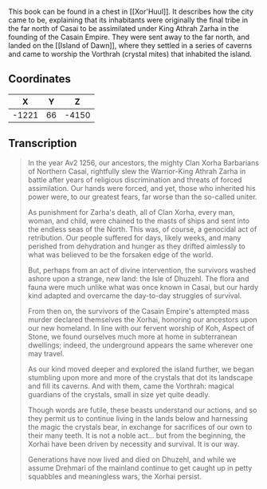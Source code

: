  

This book can be found in a chest in [[Xor'Huul]]. It describes how the city came to be, explaining that its inhabitants were originally the final tribe in the far north of Casai to be assimilated under King Athrah Zarha in the founding of the Casain Empire. They were sent away to the far north, and landed on the [[Island of Dawn]], where they settled in a series of caverns and came to worship the Vorthrah (crystal mites) that inhabited the island.

## Coordinates
| **X** | **Y** | **Z** |
| :---: | :---: | :---: |
| -1221 |  66   | -4150 |

## Transcription
> In the year Av2 1256, our ancestors, the mighty Clan Xorha Barbarians of Northern Casai, rightfully slew the Warrior-King Athrah Zarha in battle after years of religious discrimination and threats of forced assimilation. Our hands were forced, and yet, those who inherited his power were, to our greatest fears, far worse than the so-called uniter.
>
> As punishment for Zarha's death, all of Clan Xorha, every man, woman, and child, were chained to the masts of ships and sent into the endless seas of the North. This was, of course, a genocidal act of retribution. Our people suffered for days, likely weeks, and many perished from dehydration and hunger as they drifted aimlessly to what was believed to be the forsaken edge of the world.
>
> But, perhaps from an act of divine intervention, the survivors washed ashore upon a strange, new land: the Isle of Dhuzehl. The flora and fauna were much unlike what was once known in Casai, but our hardy kind adapted and overcame the day-to-day struggles of survival.
>
> From then on, the survivors of the Casain Empire's attempted mass murder declared themselves the Xorhai, honoring our ancestors upon our new homeland. In line with our fervent worship of Koh, Aspect of Stone, we found ourselves much more at home in subterranean dwellings; indeed, the underground appears the same wherever one may travel.
>
> As our kind moved deeper and explored the island further, we began stumbling upon more and more of the crystals that dot its landscape and fill its caverns. And with them, came the Vorthrah: magical guardians of the crystals, small in size yet quite deadly.
>
> Though words are futile, these beasts understand our actions, and so they permit us to continue living in the lands below and harnessing the magic the crystals bear, in exchange for sacrifices of our own to their many teeth. It is not a noble act... but from the beginning, the Xorhai have been driven by necessity and survival. It is our way.
>
> Generations have now lived and died on Dhuzehl, and while we assume Drehmari of the mainland continue to get caught up in petty squabbles and meaningless wars, the Xorhai persist.

